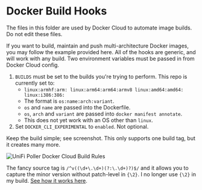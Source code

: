 # Docker Build Hooks

The files in this folder are used by Docker Cloud to automate image builds.
Do not edit these files.

If you want to build, maintain and push multi-architecture Docker images, you may
follow the example provided here. All of the hooks are generic, and will work with
any build. Two environment variables must be passed in from Docker Cloud config.

1.  `BUILDS` must be set to the builds you're trying to perform. This repo is currently set to:
    -   `linux:armhf:arm: linux:arm64:arm64:armv8 linux:amd64:amd64: linux:i386:386:`
    -   The format is `os:name:arch:variant`.
    -   `os` and `name` are passed into the Dockerfile.
    -   `os`, `arch` and `variant` are passed into `docker manifest annotate`.
    -   This does not yet work with an OS other than `linux`.
1.  Set `DOCKER_CLI_EXPERIMENTAL` to `enabled`. Not optional.

Keep the build simple; see screenshot. This only supports one build tag, but it creates many more.

![UniFi Poller Docker Cloud Build Rules](https://raw.githubusercontent.com/wiki/davidnewhall/unifi-poller/images/unifi-poller-build-rules.png "UniFi Poller Docker Cloud Build Rules")

The fancy source tag is `/^v((\d+\.\d+)(?:\.\d+)?)$/` and it allows you to capture
the minor version without patch-level in `{\2}`. I no longer use `{\2}` in my build.
[See how it works here](https://regex101.com/r/fzt6ki/1).
